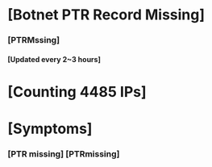 # [Botnet PTR Record Missing]
### [PTRMssing]
#### [Updated every 2~3 hours]

# [Counting 4485 IPs]

# [Symptoms] 
###   [PTR missing] [PTRmissing]
